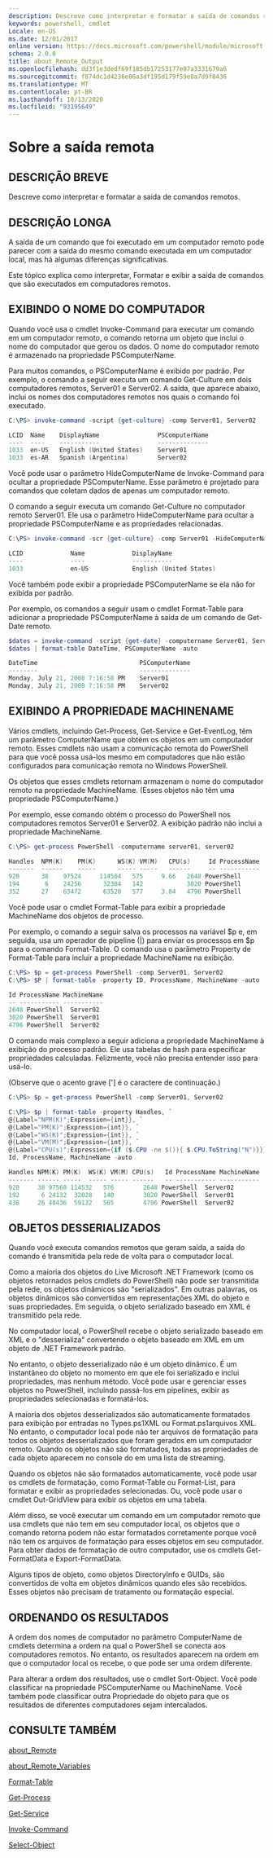 ```yaml
---
description: Descreve como interpretar e formatar a saída de comandos remotos.
keywords: powershell, cmdlet
Locale: en-US
ms.date: 12/01/2017
online version: https://docs.microsoft.com/powershell/module/microsoft.powershell.core/about/about_remote_output?view=powershell-6&WT.mc_id=ps-gethelp
schema: 2.0.0
title: about_Remote_Output
ms.openlocfilehash: dd3f1e3dedf69f185db17253177e07a3331679a6
ms.sourcegitcommit: f874dc1d4236e06a3df195d179f59e0a7d9f8436
ms.translationtype: MT
ms.contentlocale: pt-BR
ms.lasthandoff: 10/13/2020
ms.locfileid: "93195649"
---
```

# <a name="about-remote-output"></a>Sobre a saída remota

## <a name="short-description"></a>DESCRIÇÃO BREVE
Descreve como interpretar e formatar a saída de comandos remotos.

## <a name="long-description"></a>DESCRIÇÃO LONGA

A saída de um comando que foi executado em um computador remoto pode parecer com a saída do mesmo comando executada em um computador local, mas há algumas diferenças significativas.

Este tópico explica como interpretar, Formatar e exibir a saída de comandos que são executados em computadores remotos.

## <a name="displaying-the-computer-name"></a>EXIBINDO O NOME DO COMPUTADOR

Quando você usa o cmdlet Invoke-Command para executar um comando em um computador remoto, o comando retorna um objeto que inclui o nome do computador que gerou os dados. O nome do computador remoto é armazenado na propriedade PSComputerName.

Para muitos comandos, o PSComputerName é exibido por padrão. Por exemplo, o comando a seguir executa um comando Get-Culture em dois computadores remotos, Server01 e Server02. A saída, que aparece abaixo, inclui os nomes dos computadores remotos nos quais o comando foi executado.

```powershell
C:\PS> invoke-command -script {get-culture} -comp Server01, Server02

LCID  Name    DisplayName                PSComputerName
----  ----    -----------                --------------
1033  en-US   English (United States)    Server01
1033  es-AR   Spanish (Argentina)        Server02
```

Você pode usar o parâmetro HideComputerName de Invoke-Command para ocultar a propriedade PSComputerName. Esse parâmetro é projetado para comandos que coletam dados de apenas um computador remoto.

O comando a seguir executa um comando Get-Culture no computador remoto Server01. Ele usa o parâmetro HideComputerName para ocultar a propriedade PSComputerName e as propriedades relacionadas.

```powershell
C:\PS> invoke-command -scr {get-culture} -comp Server01 -HideComputerName

LCID             Name             DisplayName
----             ----             -----------
1033             en-US            English (United States)
```

Você também pode exibir a propriedade PSComputerName se ela não for exibida por padrão.

Por exemplo, os comandos a seguir usam o cmdlet Format-Table para adicionar a propriedade PSComputerName à saída de um comando de Get-Date remoto.

```powershell
$dates = invoke-command -script {get-date} -computername Server01, Server02
$dates | format-table DateTime, PSComputerName -auto

DateTime                            PSComputerName
--------                            --------------
Monday, July 21, 2008 7:16:58 PM    Server01
Monday, July 21, 2008 7:16:58 PM    Server02
```

## <a name="displaying-the-machinename-property"></a>EXIBINDO A PROPRIEDADE MACHINENAME

Vários cmdlets, incluindo Get-Process, Get-Service e Get-EventLog, têm um parâmetro ComputerName que obtém os objetos em um computador remoto.
Esses cmdlets não usam a comunicação remota do PowerShell para que você possa usá-los mesmo em computadores que não estão configurados para comunicação remota no Windows PowerShell.

Os objetos que esses cmdlets retornam armazenam o nome do computador remoto na propriedade MachineName. (Esses objetos não têm uma propriedade PSComputerName.)

Por exemplo, esse comando obtém o processo do PowerShell nos computadores remotos Server01 e Server02. A exibição padrão não inclui a propriedade MachineName.

```powershell
C:\PS> get-process PowerShell -computername server01, server02

Handles  NPM(K)    PM(K)      WS(K) VM(M)   CPU(s)     Id ProcessName
-------  ------    -----      ----- -----   ------     -- -----------
920      38    97524     114504   575     9.66   2648 PowerShell
194       6    24256      32384   142            3020 PowerShell
352      27    63472      63520   577     3.84   4796 PowerShell
```

Você pode usar o cmdlet Format-Table para exibir a propriedade MachineName dos objetos de processo.

Por exemplo, o comando a seguir salva os processos na variável $p e, em seguida, usa um operador de pipeline (|) para enviar os processos em $p para o comando Format-Table. O comando usa o parâmetro Property de Format-Table para incluir a propriedade MachineName na exibição.

```powershell
C:\PS> $p = get-process PowerShell -comp Server01, Server02
C:\PS> $P | format-table -property ID, ProcessName, MachineName -auto

Id ProcessName MachineName
-- ----------- -----------
2648 PowerShell  Server02
3020 PowerShell  Server01
4796 PowerShell  Server02
```

O comando mais complexo a seguir adiciona a propriedade MachineName à exibição do processo padrão. Ele usa tabelas de hash para especificar propriedades calculadas. Felizmente, você não precisa entender isso para usá-lo.

(Observe que o acento grave ['] é o caractere de continuação.)

```powershell
C:\PS> $p = get-process PowerShell -comp Server01, Server02

C:\PS> $p | format-table -property Handles, `
@{Label="NPM(K)";Expression={int}}, `
@{Label="PM(K)";Expression={int}}, `
@{Label="WS(K)";Expression={int}}, `
@{Label="VM(M)";Expression={int}}, `
@{Label="CPU(s)";Expression={if ($.CPU -ne $()){ $.CPU.ToString("N")}}}, `
Id, ProcessName, MachineName -auto

Handles NPM(K) PM(K)  WS(K) VM(M) CPU(s)   Id ProcessName MachineName
------- ------ -----  ----- ----- ------   -- ----------- -----------
920     38 97560 114532   576        2648 PowerShell  Server02
192      6 24132  32028   140        3020 PowerShell  Server01
438     26 48436  59132   565        4796 PowerShell  Server02

```

## <a name="deserialized-objects"></a>OBJETOS DESSERIALIZADOS

Quando você executa comandos remotos que geram saída, a saída do comando é transmitida pela rede de volta para o computador local.

Como a maioria dos objetos do Live Microsoft .NET Framework (como os objetos retornados pelos cmdlets do PowerShell) não pode ser transmitida pela rede, os objetos dinâmicos são "serializados". Em outras palavras, os objetos dinâmicos são convertidos em representações XML do objeto e suas propriedades. Em seguida, o objeto serializado baseado em XML é transmitido pela rede.

No computador local, o PowerShell recebe o objeto serializado baseado em XML e o "desserializa" convertendo o objeto baseado em XML em um objeto de .NET Framework padrão.

No entanto, o objeto desserializado não é um objeto dinâmico. É um instantâneo do objeto no momento em que ele foi serializado e inclui propriedades, mas nenhum método. Você pode usar e gerenciar esses objetos no PowerShell, incluindo passá-los em pipelines, exibir as propriedades selecionadas e formatá-los.

A maioria dos objetos desserializados são automaticamente formatados para exibição por entradas no Types.ps1XML ou Format.ps1arquivos XML. No entanto, o computador local pode não ter arquivos de formatação para todos os objetos desserializados que foram gerados em um computador remoto. Quando os objetos não são formatados, todas as propriedades de cada objeto aparecem no console do em uma lista de streaming.

Quando os objetos não são formatados automaticamente, você pode usar os cmdlets de formatação, como Format-Table ou Format-List, para formatar e exibir as propriedades selecionadas. Ou, você pode usar o cmdlet Out-GridView para exibir os objetos em uma tabela.

Além disso, se você executar um comando em um computador remoto que usa cmdlets que não tem em seu computador local, os objetos que o comando retorna podem não estar formatados corretamente porque você não tem os arquivos de formatação para esses objetos em seu computador. Para obter dados de formatação de outro computador, use os cmdlets Get-FormatData e Export-FormatData.

Alguns tipos de objeto, como objetos DirectoryInfo e GUIDs, são convertidos de volta em objetos dinâmicos quando eles são recebidos. Esses objetos não precisam de tratamento ou formatação especial.

## <a name="ordering-the-results"></a>ORDENANDO OS RESULTADOS

A ordem dos nomes de computador no parâmetro ComputerName de cmdlets determina a ordem na qual o PowerShell se conecta aos computadores remotos. No entanto, os resultados aparecem na ordem em que o computador local os recebe, o que pode ser uma ordem diferente.

Para alterar a ordem dos resultados, use o cmdlet Sort-Object. Você pode classificar na propriedade PSComputerName ou MachineName. Você também pode classificar outra Propriedade do objeto para que os resultados de diferentes computadores sejam intercalados.

## <a name="see-also"></a>CONSULTE TAMBÉM

[about_Remote](about_Remote.md)

[about_Remote_Variables](about_Remote_Variables.md)

[Format-Table](xref:Microsoft.PowerShell.Utility.Format-Table)

[Get-Process](xref:Microsoft.PowerShell.Management.Get-Process)

[Get-Service](xref:Microsoft.PowerShell.Management.Get-Service)

[Invoke-Command](xref:Microsoft.PowerShell.Core.Invoke-Command)

[Select-Object](xref:Microsoft.PowerShell.Utility.Select-Object)
